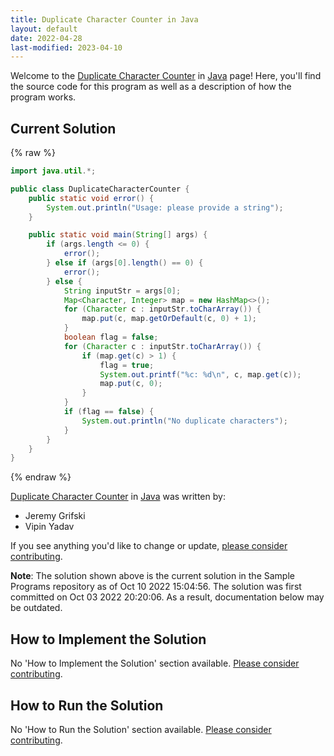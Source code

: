 ```yaml
---
title: Duplicate Character Counter in Java
layout: default
date: 2022-04-28
last-modified: 2023-04-10
---
```


Welcome to the [Duplicate Character Counter](https://sampleprograms.io/projects/duplicate-character-counter) in [Java](https://sampleprograms.io/languages/java) page! Here, you'll find the source code for this program as well as a description of how the program works.

## Current Solution

{% raw %}

```java
import java.util.*;

public class DuplicateCharacterCounter {
    public static void error() {
        System.out.println("Usage: please provide a string");
    }

    public static void main(String[] args) {
        if (args.length <= 0) {
            error();
        } else if (args[0].length() == 0) {
            error();
        } else {
            String inputStr = args[0];
            Map<Character, Integer> map = new HashMap<>();
            for (Character c : inputStr.toCharArray()) {
                map.put(c, map.getOrDefault(c, 0) + 1);
            }
            boolean flag = false;
            for (Character c : inputStr.toCharArray()) {
                if (map.get(c) > 1) {
                    flag = true;
                    System.out.printf("%c: %d\n", c, map.get(c));
                    map.put(c, 0);
                }
            }
            if (flag == false) {
                System.out.println("No duplicate characters");
            }
        }
    }
}
```

{% endraw %}

[Duplicate Character Counter](https://sampleprograms.io/projects/duplicate-character-counter) in [Java](https://sampleprograms.io/languages/java) was written by:

- Jeremy Grifski
- Vipin Yadav

If you see anything you'd like to change or update, [please consider contributing](https://github.com/TheRenegadeCoder/sample-programs).

**Note**: The solution shown above is the current solution in the Sample Programs repository as of Oct 10 2022 15:04:56. The solution was first committed on Oct 03 2022 20:20:06. As a result, documentation below may be outdated.

## How to Implement the Solution

No 'How to Implement the Solution' section available. [Please consider contributing](https://github.com/TheRenegadeCoder/sample-programs-website).

## How to Run the Solution

No 'How to Run the Solution' section available. [Please consider contributing](https://github.com/TheRenegadeCoder/sample-programs-website).